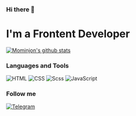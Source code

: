 ### Hi there 👋

# I'm a Frontent Developer
[![Mominjon's github stats ](https://github-readme-stats.vercel.app/api?username=Mominjon&show_icons=true&theme=dark)](https://github.com/Mominjon)


### Languages and Tools

![HTML](https://img.shields.io/badge/HTML-090909?style=for-the-badge&logo=HTML5&logoColor=E34F26) ![CSS](https://img.shields.io/badge/CSS-090909?style=for-the-badge&logo=CSS3&logoColor=1572B6) ![Scss](https://icons-for-free.com/iconfiles/png/512/sass-1324440226979201170.png) ![JavaScript](https://img.shields.io/badge/JavaScript-090909?style=for-the-badge&logo=JavaScript&logoColor=F7DF1E) 
### Follow me
 
[![Telegram](https://img.shields.io/badge/Telegram-090909?style=for-the-badge&logo=Telegram&logoColor=#1DA1F2)](https://t.me/Mominjondevloper)